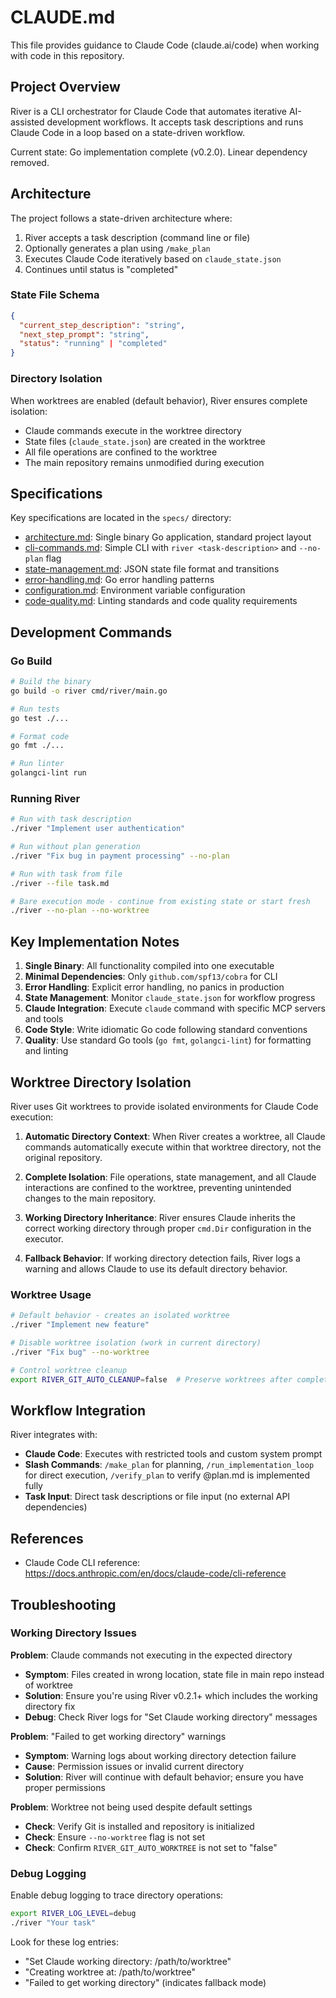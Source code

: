 # CLAUDE.md

This file provides guidance to Claude Code (claude.ai/code) when working with code in this repository.

## Project Overview

River is a CLI orchestrator for Claude Code that automates iterative AI-assisted development workflows. It accepts task descriptions and runs Claude Code in a loop based on a state-driven workflow.

Current state: Go implementation complete (v0.2.0). Linear dependency removed.

## Architecture

The project follows a state-driven architecture where:
1. River accepts a task description (command line or file)
2. Optionally generates a plan using `/make_plan`
3. Executes Claude Code iteratively based on `claude_state.json`
4. Continues until status is "completed"

### State File Schema
```json
{
  "current_step_description": "string",
  "next_step_prompt": "string", 
  "status": "running" | "completed"
}
```

### Directory Isolation

When worktrees are enabled (default behavior), River ensures complete isolation:
- Claude commands execute in the worktree directory
- State files (`claude_state.json`) are created in the worktree
- All file operations are confined to the worktree
- The main repository remains unmodified during execution

## Specifications

Key specifications are located in the `specs/` directory:
- [architecture.md](specs/architecture.md): Single binary Go application, standard project layout
- [cli-commands.md](specs/cli-commands.md): Simple CLI with `river <task-description>` and `--no-plan` flag
- [state-management.md](specs/state-management.md): JSON state file format and transitions
- [error-handling.md](specs/error-handling.md): Go error handling patterns
- [configuration.md](specs/configuration.md): Environment variable configuration
- [code-quality.md](specs/code-quality.md): Linting standards and code quality requirements

## Development Commands

### Go Build
```bash
# Build the binary
go build -o river cmd/river/main.go

# Run tests
go test ./...

# Format code
go fmt ./...

# Run linter
golangci-lint run
```

### Running River
```bash
# Run with task description
./river "Implement user authentication"

# Run without plan generation
./river "Fix bug in payment processing" --no-plan

# Run with task from file
./river --file task.md

# Bare execution mode - continue from existing state or start fresh
./river --no-plan --no-worktree
```

## Key Implementation Notes

1. **Single Binary**: All functionality compiled into one executable
2. **Minimal Dependencies**: Only `github.com/spf13/cobra` for CLI
3. **Error Handling**: Explicit error handling, no panics in production
4. **State Management**: Monitor `claude_state.json` for workflow progress
5. **Claude Integration**: Execute `claude` command with specific MCP servers and tools
6. **Code Style**: Write idiomatic Go code following standard conventions
7. **Quality**: Use standard Go tools (`go fmt`, `golangci-lint`) for formatting and linting

## Worktree Directory Isolation

River uses Git worktrees to provide isolated environments for Claude Code execution:

1. **Automatic Directory Context**: When River creates a worktree, all Claude commands automatically execute within that worktree directory, not the original repository.

2. **Complete Isolation**: File operations, state management, and all Claude interactions are confined to the worktree, preventing unintended changes to the main repository.

3. **Working Directory Inheritance**: River ensures Claude inherits the correct working directory through proper `cmd.Dir` configuration in the executor.

4. **Fallback Behavior**: If working directory detection fails, River logs a warning and allows Claude to use its default directory behavior.

### Worktree Usage
```bash
# Default behavior - creates an isolated worktree
./river "Implement new feature"

# Disable worktree isolation (work in current directory)
./river "Fix bug" --no-worktree

# Control worktree cleanup
export RIVER_GIT_AUTO_CLEANUP=false  # Preserve worktrees after completion
```

## Workflow Integration

River integrates with:
- **Claude Code**: Executes with restricted tools and custom system prompt
- **Slash Commands**: `/make_plan` for planning, `/run_implementation_loop` for direct execution, `/verify_plan` to verify @plan.md is implemented fully
- **Task Input**: Direct task descriptions or file input (no external API dependencies)

## References

- Claude Code CLI reference: https://docs.anthropic.com/en/docs/claude-code/cli-reference

## Troubleshooting

### Working Directory Issues

**Problem**: Claude commands not executing in the expected directory
- **Symptom**: Files created in wrong location, state file in main repo instead of worktree
- **Solution**: Ensure you're using River v0.2.1+ which includes the working directory fix
- **Debug**: Check River logs for "Set Claude working directory" messages

**Problem**: "Failed to get working directory" warnings
- **Symptom**: Warning logs about working directory detection failure
- **Cause**: Permission issues or invalid current directory
- **Solution**: River will continue with default behavior; ensure you have proper permissions

**Problem**: Worktree not being used despite default settings
- **Check**: Verify Git is installed and repository is initialized
- **Check**: Ensure `--no-worktree` flag is not set
- **Check**: Confirm `RIVER_GIT_AUTO_WORKTREE` is not set to "false"

### Debug Logging

Enable debug logging to trace directory operations:
```bash
export RIVER_LOG_LEVEL=debug
./river "Your task"
```

Look for these log entries:
- "Set Claude working directory: /path/to/worktree"
- "Creating worktree at: /path/to/worktree"
- "Failed to get working directory" (indicates fallback mode)